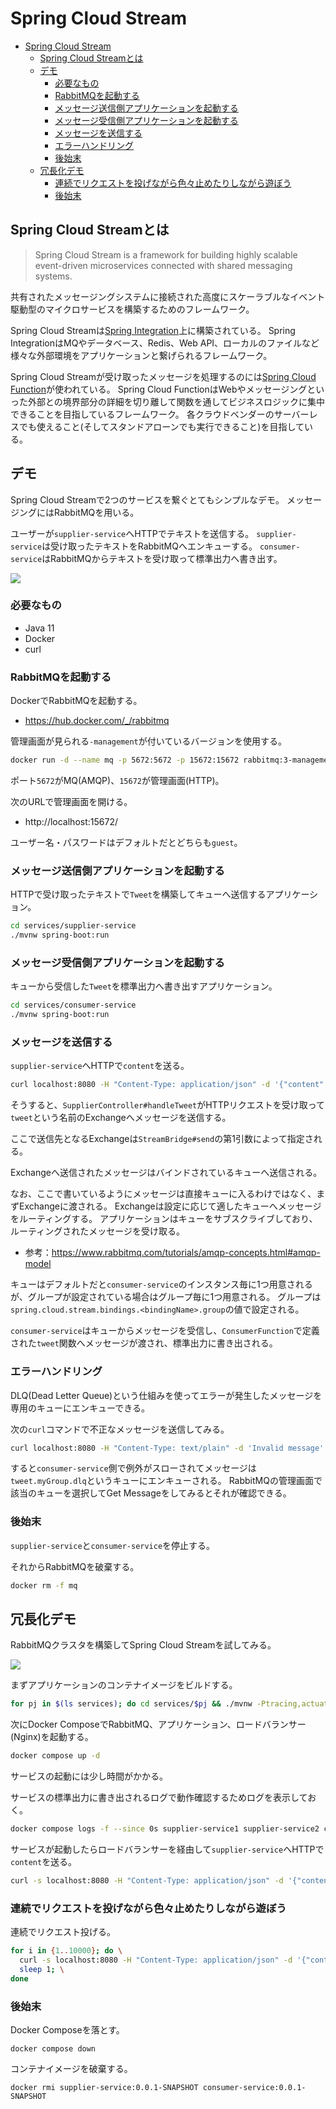 # Spring Cloud Stream

<!-- @import "[TOC]" {cmd="toc" depthFrom=1 depthTo=6 orderedList=false} -->

<!-- code_chunk_output -->

- [Spring Cloud Stream](#spring-cloud-stream)
  - [Spring Cloud Streamとは](#spring-cloud-streamとは)
  - [デモ](#デモ)
    - [必要なもの](#必要なもの)
    - [RabbitMQを起動する](#rabbitmqを起動する)
    - [メッセージ送信側アプリケーションを起動する](#メッセージ送信側アプリケーションを起動する)
    - [メッセージ受信側アプリケーションを起動する](#メッセージ受信側アプリケーションを起動する)
    - [メッセージを送信する](#メッセージを送信する)
    - [エラーハンドリング](#エラーハンドリング)
    - [後始末](#後始末)
  - [冗長化デモ](#冗長化デモ)
    - [連続でリクエストを投げながら色々止めたりしながら遊ぼう](#連続でリクエストを投げながら色々止めたりしながら遊ぼう)
    - [後始末](#後始末-1)

<!-- /code_chunk_output -->

## Spring Cloud Streamとは

> Spring Cloud Stream is a framework for building highly scalable event-driven microservices connected with shared messaging systems.

共有されたメッセージングシステムに接続された高度にスケーラブルなイベント駆動型のマイクロサービスを構築するためのフレームワーク。

Spring Cloud Streamは[Spring Integration](https://spring.io/projects/spring-integration)上に構築されている。
Spring IntegrationはMQやデータベース、Redis、Web API、ローカルのファイルなど様々な外部環境をアプリケーションと繋げられるフレームワーク。

Spring Cloud Streamが受け取ったメッセージを処理するのには[Spring Cloud Function](https://spring.io/projects/spring-cloud-function)が使われている。
Spring Cloud FunctionはWebやメッセージングといった外部との境界部分の詳細を切り離して関数を通してビジネスロジックに集中できることを目指しているフレームワーク。
各クラウドベンダーのサーバーレスでも使えること(そしてスタンドアローンでも実行できること)を目指している。

## デモ

Spring Cloud Streamで2つのサービスを繋ぐとてもシンプルなデモ。
メッセージングにはRabbitMQを用いる。

ユーザーが`supplier-service`へHTTPでテキストを送信する。
`supplier-service`は受け取ったテキストをRabbitMQへエンキューする。
`consumer-service`はRabbitMQからテキストを受け取って標準出力へ書き出す。

![](assets/plantuml/diagram1.svg)

### 必要なもの

- Java 11
- Docker
- curl

### RabbitMQを起動する

DockerでRabbitMQを起動する。

- https://hub.docker.com/_/rabbitmq

管理画面が見られる`-management`が付いているバージョンを使用する。

```sh
docker run -d --name mq -p 5672:5672 -p 15672:15672 rabbitmq:3-management
```

ポート`5672`がMQ(AMQP)、`15672`が管理画面(HTTP)。

次のURLで管理画面を開ける。

- http://localhost:15672/

ユーザー名・パスワードはデフォルトだとどちらも`guest`。

### メッセージ送信側アプリケーションを起動する

HTTPで受け取ったテキストで`Tweet`を構築してキューへ送信するアプリケーション。

```sh
cd services/supplier-service
./mvnw spring-boot:run
```

### メッセージ受信側アプリケーションを起動する

キューから受信した`Tweet`を標準出力へ書き出すアプリケーション。

```sh
cd services/consumer-service
./mvnw spring-boot:run
```

### メッセージを送信する

`supplier-service`へHTTPで`content`を送る。

```sh
curl localhost:8080 -H "Content-Type: application/json" -d '{"content":"Hello World"}'
```

そうすると、`SupplierController#handleTweet`がHTTPリクエストを受け取って`tweet`という名前のExchangeへメッセージを送信する。

ここで送信先となるExchangeは`StreamBridge#send`の第1引数によって指定される。

Exchangeへ送信されたメッセージはバインドされているキューへ送信される。

なお、ここで書いているようにメッセージは直接キューに入るわけではなく、まずExchangeに渡される。
Exchangeは設定に応じて適したキューへメッセージをルーティングする。
アプリケーションはキューをサブスクライブしており、ルーティングされたメッセージを受け取る。

- 参考：https://www.rabbitmq.com/tutorials/amqp-concepts.html#amqp-model

キューはデフォルトだと`consumer-service`のインスタンス毎に1つ用意されるが、グループが設定されている場合はグループ毎に1つ用意される。
グループは`spring.cloud.stream.bindings.<bindingName>.group`の値で設定される。

`consumer-service`はキューからメッセージを受信し、`ConsumerFunction`で定義された`tweet`関数へメッセージが渡され、標準出力に書き出される。

### エラーハンドリング

DLQ(Dead Letter Queue)という仕組みを使ってエラーが発生したメッセージを専用のキューにエンキューできる。

次の`curl`コマンドで不正なメッセージを送信してみる。

```sh
curl localhost:8080 -H "Content-Type: text/plain" -d 'Invalid message'
```

すると`consumer-service`側で例外がスローされてメッセージは`tweet.myGroup.dlq`というキューにエンキューされる。
RabbitMQの管理画面で該当のキューを選択してGet Messageをしてみるとそれが確認できる。

### 後始末

`supplier-service`と`consumer-service`を停止する。

それからRabbitMQを破棄する。

```sh
docker rm -f mq
```

## 冗長化デモ

RabbitMQクラスタを構築してSpring Cloud Streamを試してみる。

![](assets/plantuml/diagram2.svg)

まずアプリケーションのコンテナイメージをビルドする。

```sh
for pj in $(ls services); do cd services/$pj && ./mvnw -Ptracing,actuator -DskipTests spring-boot:build-image && cd ../..; done
```

次にDocker ComposeでRabbitMQ、アプリケーション、ロードバランサー(Nginx)を起動する。

```sh
docker compose up -d
```

サービスの起動には少し時間がかかる。

サービスの標準出力に書き出されるログで動作確認するためログを表示しておく。

```sh
docker compose logs -f --since 0s supplier-service1 supplier-service2 consumer-service1 consumer-service2
```

サービスが起動したらロードバランサーを経由して`supplier-service`へHTTPで`content`を送る。

```sh
curl -s localhost:8080 -H "Content-Type: application/json" -d '{"content":"Hello World"}'
```

### 連続でリクエストを投げながら色々止めたりしながら遊ぼう

連続でリクエスト投げる。

```sh
for i in {1..10000}; do \
  curl -s localhost:8080 -H "Content-Type: application/json" -d '{"content":"My tweet '$(printf "%05d" "$i")'"}' && \
  sleep 1; \
done
```

### 後始末

Docker Composeを落とす。

```
docker compose down
```

コンテナイメージを破棄する。

```
docker rmi supplier-service:0.0.1-SNAPSHOT consumer-service:0.0.1-SNAPSHOT
```
